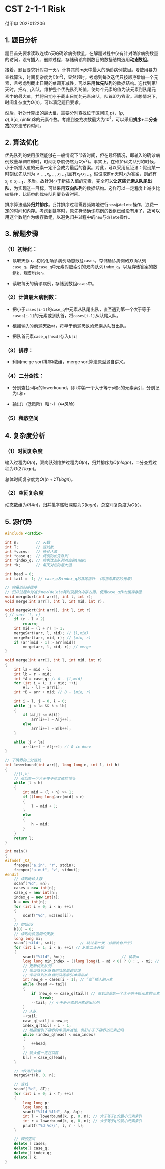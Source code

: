 # CST 2-1-1 Risk

付甲申 2022012206



## 1. 题目分析

题目首先要求读取连续n天的确诊病例数量，在解题过程中仅有针对确诊病例数量的访问，没有插入、删除过程，存储确诊病例数目的数据结构选用**动态数组**。

接着，题目要求针对每一天$i$，计算其前$m_i$天中最大的确诊病例数目。若使用暴力查找算法，时间复杂度为$O(n^2)$，显然超时。考虑到每次迭代只按顺序增加一个元素，且考虑到截止日期的单调非减性，可以采用**优先队列**的数据结构。迭代到第$i$天时，把$x_{i-1}$入队，维护整个优先队列的值，使每个元素的值为该元素到队尾元素中的最大值，并将日期小于截止日期的元素出队，队首即为答案。理想情况下，时间复杂度为$O(n)$，可以满足题目要求。

然后，针对计算出的最大值，需要分别查找位于区间$[0,p)$，$[p,q)$,$[q,+\infin)$的元素个数。考虑到查找次数最大为$10^5$，可以采用**排序+二分查找**的方法节约时间。



## 2. 算法优化

优先队列的使用虽然能够在一般情况下节省时间，但在最坏情况，即输入的确诊病例数量单调递增时，时间复杂度仍然为$O(n^2)$。事实上，在维护优先队列的时候，小于新插入值的元素一定不会成为最后的答案。对此，可以采用反证法：假设某一时刻优先队列为$<...,x_j,...,x_{i-1}]$且有$x_j$<$x_{i-1}$, 假设取前m天时$x_j$为答案，则必有$x_j \geq x_{i-1}$，矛盾。故针对小于新插入值的元素，完全可以**让这些元素从队尾出队**，为实现这一目标，可以采用**双向队列**的数据结构。这样可以一定程度上减少比较操作，比简单的优先队列要节省时间。

排序算法选择**归并排序**。归并排序过程需要频繁地进行`new`与`delete`操作，浪费一定的时间和内存。考虑到排序时，原先存储确诊病例的数组已经没有用了，故可以用这个数组作为缓存数组，以避免归并过程中的`new`与`delete`操作。



## 3. 解题步骤

### （1）初始化：

- 读取天数n，初始化确诊病例动态数组`cases`，存储确诊病例的双向队列`case_q`，存储`case_q`中元素对应索引的双向队列`index_q`，以及存储答案的数组`k`，规模均为`n`。

- 读取每天的确诊病例，存储到数组`cases`中。

### （2）计算最大病例数：

- 把小于`cases[i-1]`的`case_q`中元素从队尾出队，直至遇到第一个大于等于`cases[i-1]`的元素或到队首，将`cases[i-1]`从队尾入队。

- 根据输入的前溯天数`mi`，将早于前溯天数的元素从队首出队。

- 把队首元素`case_q[head]`存入`k[i]`

### （3）排序：

- 利用merge sort排序`k`数组，merge sort算法原型源自讲义。

### （4）二分查找：
- 分别查找`p`与`q`的lowerbound，即`k`中第一个大于等于`p`和`q`的元素索引，分别记为`l`和`r`

- 输出`l`（低风险）和`r-l`（中风险）

### （5）释放空间



## 4. 复杂度分析

### （1）时间复杂度

输入过程为$O(n)$，双向队列维护过程为$O(n)$，归并排序为$O(nlogn)$，二分查找过程为$O(2Tlogn)$。

总体时间复杂度为$O((n+2T)logn)$。

### （2）空间复杂度

动态数组为$O(4n)$，归并排序递归深度为$O(logn)$，总空间复杂度为$O(n)$。



## 5. 源代码

```c++
#include <cstdio>

int n;        // 天数
int T;        // 查找数
int *cases;   // 确诊人数
int *case_q;  // 病例的优先队列
int *index_q; // 病例优先队列对应的index
int *k;       // 每天对应的最大值

int head = 0;
int tail = -1; // case_q及index_q的首尾指针 （均指向真正的元素）

// 向量的归并排序
// 归并过程中为减少new/delete耗时及额外内存占用，使用case_q作为缓存数组
void mergeSort(int arr[], int l, int r);
void merge(int arr[], int l, int mid, int r);

void mergeSort(int arr[], int l, int r)
{ // sort [l, r)
    if (r - l < 2)
        return;
    int mid = (l + r) >> 1;
    mergeSort(arr, l, mid); // [l,mid)
    mergeSort(arr, mid, r); // [mid, r)
    if (arr[mid - 1] > arr[mid])
        merge(arr, l, mid, r); // merge
}

void merge(int arr[], int l, int mid, int r)
{
    int la = mid - l;
    int lb = r - mid;
    int *A = case_q; // A - [l,mid)
    for (int i = l; i < mid; ++i)
        A[i - l] = arr[i];
    int *B = arr + mid; // B - [mid, r)

    int i = l, j = 0, k = 0;
    while (j < la && k < lb)
    {
        if (A[j] <= B[k])
            arr[i++] = A[j++];
        else
            arr[i++] = B[k++];
    }

    while (j < la)
        arr[i++] = A[j++]; // B is done
}

// 下确界的二分查找
int lowerbound(int arr[], long long e, int l, int h)
{
    //[l,h)
    // 返回第一个大于等于给定值的地址
    while (l < h)
    {
        int mid = (l + h) >> 1;
        if ((long long)arr[mid] < e)
        {
            l = mid + 1;
        }
        else
        {
            h = mid;
        }
    }
    return l;
}

int main()
{
#ifndef _OJ_
    freopen("a.in", "r", stdin);
    freopen("a.out", "w", stdout);
#endif
    // 读取确诊人数
    scanf("%d", &n);
    cases = new int[n];
    case_q = new int[n];
    index_q = new int[n];
    k = new int[n];
    for (int i = 0; i < n; ++i)
    {
        scanf("%d", &cases[i]);
    }
    // 初始化k
    k[0] = 0;
    // 读取向前追溯的天数
    long long mi;
    scanf("%lld", &mi);           // 跳过第一天（前面没有日子）
    for (int i = 1; i < n; ++i) // 从第二天开始
    {
        scanf("%lld", &mi);                          // 读取mi
        long long min_index = ((long long)i - mi < 0) ? 0 : i - mi; // 索引下确界
        // 更新优先队列
        // 保证队列从队首到队尾单调非增
        // 保证队列从队首到队尾索引单调非减
        int new_e = cases[i - 1]; // “新”插入的元素
        while (head <= tail)
        {
            if (new_e <= case_q[tail]) // 直到出现第一个大于等于新元素的元素，或到头
                break;
            --tail; // 小于新元素的元素退出队列
        }
        // 入队
        ++tail;
        case_q[tail] = new_e;
        index_q[tail] = i - 1;
        // 根据索引下确界的单调非减性，索引小于下确界的元素出队
        while (index_q[head] < min_index)
        {
            ++head;
        }
        // 最大值一定在队首
        k[i] = case_q[head];
    }

    // 对k进行排序
    mergeSort(k, 0, n);

    // 查找
    scanf("%d", &T);
    for (int i = 0; i < T; ++i)
    {
        long long p;
        long long q;
        scanf("%lld %lld", &p, &q);
        int l = lowerbound(k, p, 0, n); // 大于等于p的最小元素索引
        int r = lowerbound(k, q, 0, n); // 大于等于q的最小元素索引
        printf("%d %d\n", l, r - l);
    }

    // 释放空间
    delete[] cases;
    delete[] case_q;
    delete[] index_q;
    delete[] k;
}
```












